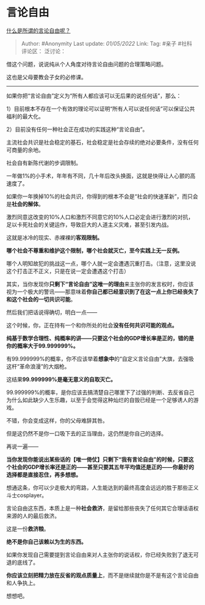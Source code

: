 # 言论自由
[什么是所谓的言论自由呢？](https://www.zhihu.com/question/299230997/answer/2462350589)

> Author: #Anonymity
> Last update: *01/05/2022*
> Link:
> Tag: #亲子 #社科
> 评论区：
> 泛讨论：

借这个问题，说说纯从个人角度对待言论自由问题的合理策略问题。

这也是父母要教会子女的必修课。

---

如果你把“言论自由”定义为“所有人都应该可以无后果的说任何话”，那么：

1）目前根本不存在一个有效的理论可以证明“所有人可以说任何话”可以保证公共福利的最大化。

2）目前没有任何一种社会正在成功的实践这种“言论自由”。

主流社会共识是社会稳定的基石，社会稳定是社会存续的绝对必要条件，没有任何可商量的余地。

社会自有新陈代谢的步调限制。

一年做1%的小手术，年年有不同，几十年后改头换面，这就是快得让人心颤的高速度了。

如果你一年换掉10%的社会共识，你得到的根本不会是“社会的快速革新”，而只会是**社会的解体**。

激烈同意这改变的10%人口和激烈不同意它的10%人口必定会进行激烈的对抗，足以卡死社会的关键运作，导致巨大的人道主义灾难，甚至引发内战。

这就是冰冷的现实、赤裸裸的**客观限制。**

**哪个社会不尊重和维护这个限制，哪个社会就灭亡，至今实践上无一反例。**

哪个人明知故犯的挑战这一点，哪个人就一定会遭遇沉重打击。（注意，这里没说这个打击正不正义，只是在说一定会遭遇这个打击）

其实，当你发现你**只剩下“言论自由”这唯一的理由**来主张你的发言权时，你应该视为一个极大的警讯——那意味着**你自己都已经意识到了在这一点上你已经丧失了和这个社会的一切共识可能**。

然后我们把话说得确切，明白一点——

这个时候，你，正在持有一个和你所处的社会**没有任何共识可能的观点。**

**纯基于数学合理性、纯概率的讲——只要这个社会的GDP增长率是正的，错的是你的概率大于99.999999%。**

有99.999999%的概率，你不应该举着**想象中**的“自定义言论自由”大旗，去强吸这杆“革命浪漫”的大烟枪。

这结果**99.999999%是毫无意义的自取灭亡。**

99.999999%的概率，是你应该去搞清楚自己哪里下了过强的判断、去反省自己为什么如此缺少人生乐趣，以至于会觉得这种灿烂的自毁已经是一个足够诱人的游戏。

不错，你会变成这样，你的父母难辞其咎。

但是这仍然不是你一口吸下去的正当理由，这仍然是你自己的选择。

再说一遍——

**当你发现你能说出某些话的【唯一倚仗】只剩下“我有言论自由”的时候，只要这个社会的GDP增长率还是正的——甚至只要其五年平均值还是正的——你最好的选择都是直接忍住，再多想想。**

想通这条，你可以少走极大的弯路，人生能达到的最终高度会远远的胜于那些正义斗士cosplayer。

言论自由这东西，本质上是一种**社会救济**，是留给那些丧失了任何其它合理话语权来源的人的最后救济。

这是一份**救济粮**。

**绝不是你自己该赖以为生的东西。**

如果你发现自己需要提到言论自由来对人主张你的说话权，你已经失败到了退无可退的底线了。

**你应该立刻把精力放在反省的观点质量上**，而不是继续就你是不是有这个言论自由和人争执上。

想想吧。
